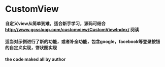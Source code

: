 # CustomView
#### 自定义view从简单到难，适合新手学习，源码可结合 http://www.gcssloop.com/customview/CustomViewIndex/ 阅读
#### 适当对示例进行了新的功能，或者补全功能，包含google，facebook等登录按钮的自定义实现，饼状图实现
#### the code maked all by author
